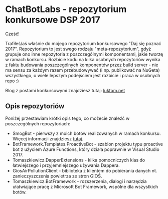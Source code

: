 # ChatBotLabs - repozytorium konkursowe DSP 2017

Cześć!

Trafiłeś/aś właśnie do mojego repozytorium konkursowego "Daj się poznać 2017".
Repozytorium to jest swego rodzaju "meta-repozytorium", gdyż grupuje ono inne repozytoria z poszczególnymi komponentami, jakie tworzę w ramach konkursu.
Rozbicie kodu na kilka osobnych repozytoriów wynika z faktu budowania poszczególnych komponentów przez build server - nie ma sensu za każdym razem przebudowywać (i np. publikować na NuGeta) wszystkiego, o wiele lepszym podejściem jest rozbicie i praca w osobnych repo :)

Blog z postami konkursowymi znajdziesz tutaj:  [luktom.net](http://luktom.net)

## Opis repozytoriów

Poniżej przestawiam krótki opis tego, co możecie znaleźć w poszczególnych repozytoriach:

* SmogBot - pierwszy z moich botów realizowanych w ramach konkursu. Więcej informacji znajdziesz [tutaj](http://luktom.net/e1032-smogbot-wprowadzenie-do-projektu).
* BotFramework.Templates.ProactiveBot - szablon projektu typu proactive bot z użyciem Azure Functions, który działa poprawnie w Visual Studio 2017.
* Tomaszkiewicz.DapperExtensions - kilka pomocniczych klas do łatwiejszego i przyjemniejszego używania Dappera.
* GiosAirPollutionClient - biblioteka z klientem do pobierania danych nt. zanieczyszczenia powietrza ze stron GIOŚ.
* Tomaszkiewicz.BotFramework - rozszerzenia, dialogi i narzędzia ułatwiające pracę z Microsoft Bot Framework, wspólne dla wszystkich botów.
